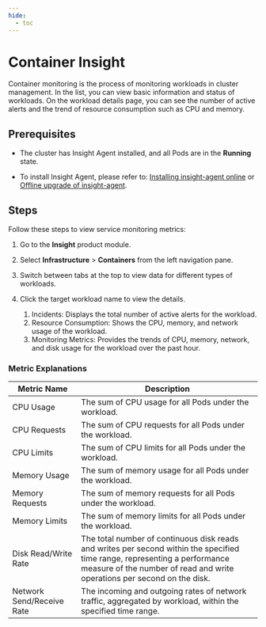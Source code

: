 ```yaml
---
hide:
  - toc
---
```


# Container Insight

Container monitoring is the process of monitoring workloads in cluster management. In the list, you can view basic information and status of workloads. On the workload details page, you can see the number of active alerts and the trend of resource consumption such as CPU and memory.

## Prerequisites

- The cluster has Insight Agent installed, and all Pods are in the __Running__ state.

- To install Insight Agent, please refer to: [Installing insight-agent online](../../quickstart/install/install-agent.md) or [Offline upgrade of insight-agent](../../quickstart/install/offline-install.md).

## Steps

Follow these steps to view service monitoring metrics:

1. Go to the __Insight__ product module.

2. Select __Infrastructure__ > __Containers__ from the left navigation pane.

3. Switch between tabs at the top to view data for different types of workloads.


4. Click the target workload name to view the details.

    1. Incidents: Displays the total number of active alerts for the workload.
    2. Resource Consumption: Shows the CPU, memory, and network usage of the workload.
    3. Monitoring Metrics: Provides the trends of CPU, memory, network, and disk usage for the workload over the past hour.


### Metric Explanations

| Metric Name | Description |
| -- | -- |
| CPU Usage | The sum of CPU usage for all Pods under the workload.|
| CPU Requests | The sum of CPU requests for all Pods under the workload.|
| CPU Limits | The sum of CPU limits for all Pods under the workload.|
| Memory Usage | The sum of memory usage for all Pods under the workload.|
| Memory Requests | The sum of memory requests for all Pods under the workload.|
| Memory Limits | The sum of memory limits for all Pods under the workload.|
| Disk Read/Write Rate | The total number of continuous disk reads and writes per second within the specified time range, representing a performance measure of the number of read and write operations per second on the disk.|
| Network Send/Receive Rate | The incoming and outgoing rates of network traffic, aggregated by workload, within the specified time range.|
